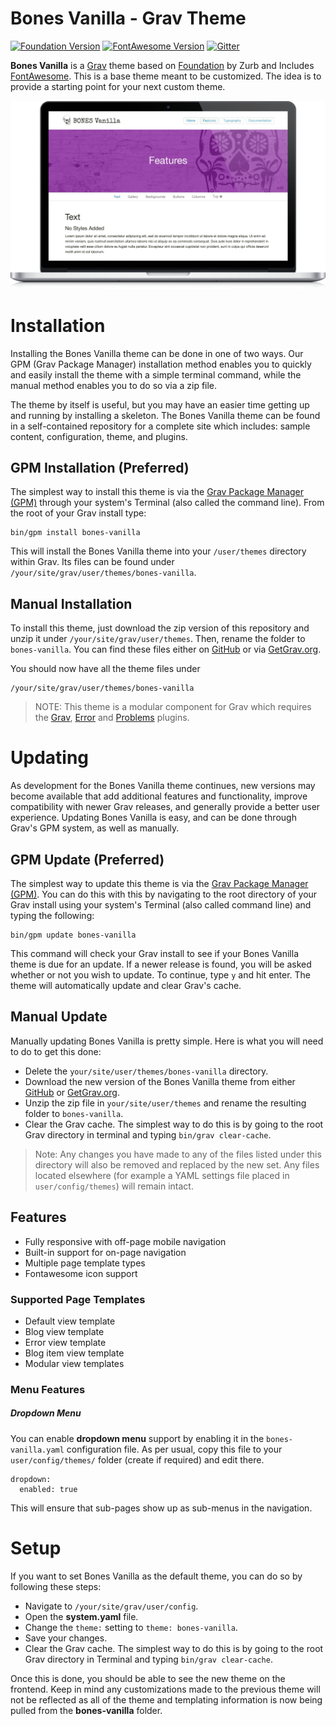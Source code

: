 # Bones Vanilla - Grav Theme

[![Foundation Version](https://img.shields.io/badge/Foundation-v6.1.1-orange.svg)](http://foundation.zurb.com/) 
[![FontAwesome Version](https://img.shields.io/badge/FontAwesome-v4.5.0-blue.svg)](https://fortawesome.github.io/Font-Awesome/) 
[![Gitter](https://img.shields.io/gitter/room/nwjs/nw.js.svg)](http://sgne.ws/1KPEcMD)

**Bones Vanilla** is a [Grav](http://getgrav.org) theme based on [Foundation](http://foundation.zurb.com/) by Zurb and Includes [FontAwesome](https://fortawesome.github.io/Font-Awesome/). This is a base theme meant to be customized. The idea is to provide a starting point for your next custom theme.

![Bones Vanilla Screenshot](assets/bones-vanilla-macbook-pro.png)

# Installation

Installing the Bones Vanilla theme can be done in one of two ways. Our GPM (Grav Package Manager) installation method enables you to quickly and easily install the theme with a simple terminal command, while the manual method enables you to do so via a zip file. 

The theme by itself is useful, but you may have an easier time getting up and running by installing a skeleton. The Bones Vanilla theme can be found in a self-contained repository for a complete site which includes: sample content, configuration, theme, and plugins.

## GPM Installation (Preferred)

The simplest way to install this theme is via the [Grav Package Manager (GPM)](http://learn.getgrav.org/advanced/grav-gpm) through your system's Terminal (also called the command line).  From the root of your Grav install type:

    bin/gpm install bones-vanilla

This will install the Bones Vanilla theme into your `/user/themes` directory within Grav. Its files can be found under `/your/site/grav/user/themes/bones-vanilla`.

## Manual Installation

To install this theme, just download the zip version of this repository and unzip it under `/your/site/grav/user/themes`. Then, rename the folder to `bones-vanilla`. You can find these files either on [GitHub](https://github.com/getgrav/grav-theme-bones-vanilla) or via [GetGrav.org](http://getgrav.org/downloads/themes).

You should now have all the theme files under

    /your/site/grav/user/themes/bones-vanilla

> NOTE: This theme is a modular component for Grav which requires the [Grav](http://github.com/getgrav/grav), [Error](https://github.com/getgrav/grav-theme-error) and [Problems](https://github.com/getgrav/grav-plugin-problems) plugins.

# Updating

As development for the Bones Vanilla theme continues, new versions may become available that add additional features and functionality, improve compatibility with newer Grav releases, and generally provide a better user experience. Updating Bones Vanilla is easy, and can be done through Grav's GPM system, as well as manually.

## GPM Update (Preferred)

The simplest way to update this theme is via the [Grav Package Manager (GPM)](http://learn.getgrav.org/advanced/grav-gpm). You can do this with this by navigating to the root directory of your Grav install using your system's Terminal (also called command line) and typing the following:

    bin/gpm update bones-vanilla

This command will check your Grav install to see if your Bones Vanilla theme is due for an update. If a newer release is found, you will be asked whether or not you wish to update. To continue, type `y` and hit enter. The theme will automatically update and clear Grav's cache.

## Manual Update

Manually updating Bones Vanilla is pretty simple. Here is what you will need to do to get this done:

* Delete the `your/site/user/themes/bones-vanilla` directory.
* Download the new version of the Bones Vanilla theme from either [GitHub](https://github.com/getgrav/grav-theme-bones-vanilla) or [GetGrav.org](http://getgrav.org/downloads/themes#extras).
* Unzip the zip file in `your/site/user/themes` and rename the resulting folder to `bones-vanilla`.
* Clear the Grav cache. The simplest way to do this is by going to the root Grav directory in terminal and typing `bin/grav clear-cache`.

> Note: Any changes you have made to any of the files listed under this directory will also be removed and replaced by the new set. Any files located elsewhere (for example a YAML settings file placed in `user/config/themes`) will remain intact.

## Features

* Fully responsive with off-page mobile navigation
* Built-in support for on-page navigation
* Multiple page template types
* Fontawesome icon support

### Supported Page Templates

* Default view template
* Blog view template
* Error view template
* Blog item view template
* Modular view templates

### Menu Features

##### Dropdown Menu

You can enable **dropdown menu** support by enabling it in the `bones-vanilla.yaml` configuration file. As per usual, copy this file to your `user/config/themes/` folder (create if required) and edit there.

```
dropdown:
  enabled: true
```

This will ensure that sub-pages show up as sub-menus in the navigation.

# Setup

If you want to set Bones Vanilla as the default theme, you can do so by following these steps:

* Navigate to `/your/site/grav/user/config`.
* Open the **system.yaml** file.
* Change the `theme:` setting to `theme: bones-vanilla`.
* Save your changes.
* Clear the Grav cache. The simplest way to do this is by going to the root Grav directory in Terminal and typing `bin/grav clear-cache`.

Once this is done, you should be able to see the new theme on the frontend. Keep in mind any customizations made to the previous theme will not be reflected as all of the theme and templating information is now being pulled from the **bones-vanilla** folder.
